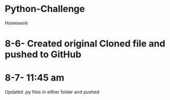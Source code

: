# Python-Challenge
Homework
# 8-6- Created original Cloned file and pushed to GitHub
# 8-7-  11:45 am 
Updated .py files in either folder and pushed
